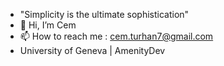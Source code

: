 - "Simplicity is the ultimate sophistication"
- 👋 Hi, I’m Cem
- 📫 How to reach me : cem.turhan7@gmail.com
- University of Geneva | AmenityDev
